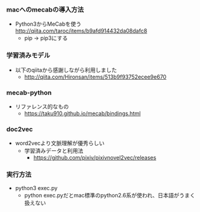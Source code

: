 ### macへのmecabの導入方法
- Python3からMeCabを使う http://qiita.com/taroc/items/b9afd914432da08dafc8
    - pip → pip3にする

### 学習済みモデル
- 以下のqiitaから感謝しながら利用しました
    - http://qiita.com/Hironsan/items/513b9f93752ecee9e670

### mecab-python
- リファレンス的なもの
    - https://taku910.github.io/mecab/bindings.html

### doc2vec
- word2vecより文脈理解が優秀らしい
    - 学習済みデータと利用法
        - https://github.com/pixiv/pixivnovel2vec/releases
    
### 実行方法
- python3 exec.py
    - python exec.pyだとmac標準のpython2.6系が使われ、日本語がうまく扱えない
